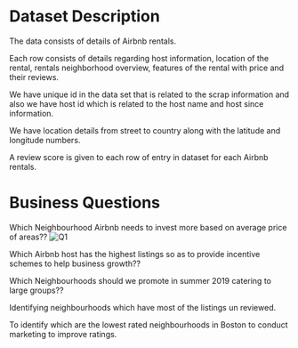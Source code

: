 # Dataset Description

The data consists of details of Airbnb rentals.

Each row consists of details regarding host information, location of the rental, rentals neighborhood overview, features of the rental with price and their reviews.

We have unique id in the data set that is related to the scrap information and also we have host id which is related to the host name and host since information.

We have location details from street to country along with the latitude and longitude numbers.

A review score is given to each row of entry in dataset for each Airbnb rentals.

# Business Questions
Which Neighbourhood Airbnb needs to invest more based on average price of areas??
![Q1](Q1.jpg)

Which Airbnb host has the highest listings so as to provide incentive schemes to help business growth??

Which Neighbourhoods should we promote in summer 2019 catering to large groups??

Identifying neighbourhoods which have most of the listings un reviewed.

To identify which are the lowest rated neighbourhoods in Boston to conduct marketing to improve ratings.
